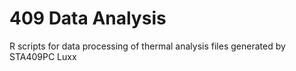 # 409 Data Analysis
R scripts for data processing of thermal analysis files generated by STA409PC Luxx
